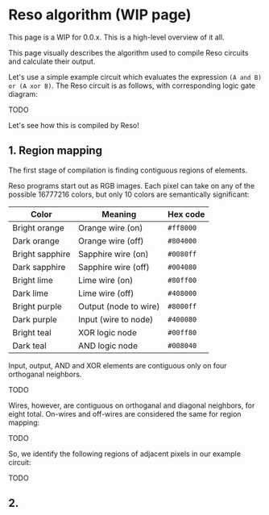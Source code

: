 # Reso algorithm (WIP page)

This page is a WIP for 0.0.x. This is a high-level overview of it all.

This page visually describes the algorithm used to compile Reso circuits and calculate their output.

Let's use a simple example circuit which evaluates the expression `(A and B) or (A xor B)`. The Reso circuit is as follows, with corresponding logic gate diagram:

TODO

Let's see how this is compiled by Reso!

## 1. Region mapping

The first stage of compilation is finding contiguous regions of elements.

Reso programs start out as RGB images. Each pixel can take on any of the possible 16777216 colors, but only 10 colors are semantically significant:

| Color          | Meaning               | Hex code       |
| ---            | ---                   | ---            |
| Bright orange  | Orange wire (on)      | ```#ff8000```  |
| Dark  orange   | Orange wire (off)     | ```#804000```  |
| Bright sapphire| Sapphire wire (on)    | ```#0080ff```  |
| Dark sapphire  | Sapphire wire (off)   | ```#004080```  |
| Bright lime    | Lime wire (on)        | ```#80ff00```  |
| Dark lime      | Lime wire (off)       | ```#408000```  |
| Bright purple  | Output (node to wire) | ```#8000ff```  |
| Dark purple    | Input (wire to node)  | ```#400080```  |
| Bright teal    | XOR logic node        | ```#00ff80```  |
| Dark teal      | AND logic node        | ```#008040```  |

Input, output, AND and XOR elements are contiguous only on four orthoganal neighbors.

TODO

Wires, however, are contiguous on orthoganal and diagonal neighbors, for eight total. On-wires and off-wires are considered the same for region mapping:

TODO

So, we identify the following regions of adjacent pixels in our example circuit:

TODO

## 2. 
